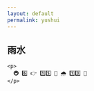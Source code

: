 ```yaml
---
layout: default
permalink: yushui
---
```


<div>

  <section>
    <p>
    </p>
    <h2>雨水</h2>
    
    <p>
      🚇 6️⃣ 👉 1️⃣5️⃣ 🚸 🌧 1️⃣3️⃣ 🐲
    </p>

  </section>

</div>
